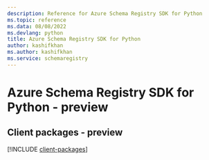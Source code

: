 ```yaml
---
description: Reference for Azure Schema Registry SDK for Python
ms.topic: reference
ms.data: 08/08/2022
ms.devlang: python
title: Azure Schema Registry SDK for Python
author: kashifkhan
ms.author: kashifkhan
ms.service: schemaregistry
---
```

# Azure Schema Registry SDK for Python - preview

## Client packages - preview
[!INCLUDE [client-packages](schema-registry-client-index.md)]